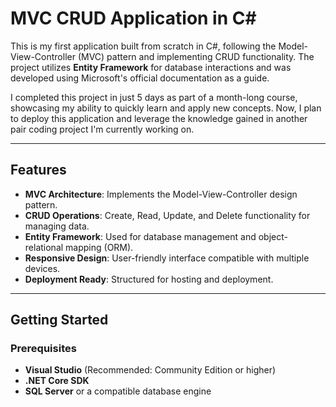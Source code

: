 # MVC CRUD Application in C#

This is my first application built from scratch in C#, following the Model-View-Controller (MVC) pattern and implementing CRUD functionality. The project utilizes **Entity Framework** for database interactions and was developed using Microsoft's official documentation as a guide.

I completed this project in just 5 days as part of a month-long course, showcasing my ability to quickly learn and apply new concepts. Now, I plan to deploy this application and leverage the knowledge gained in another pair coding project I'm currently working on.

---

## Features

- **MVC Architecture**: Implements the Model-View-Controller design pattern.
- **CRUD Operations**: Create, Read, Update, and Delete functionality for managing data.
- **Entity Framework**: Used for database management and object-relational mapping (ORM).
- **Responsive Design**: User-friendly interface compatible with multiple devices.
- **Deployment Ready**: Structured for hosting and deployment.

---

## Getting Started

### Prerequisites

- **Visual Studio** (Recommended: Community Edition or higher)
- **.NET Core SDK**
- **SQL Server** or a compatible database engine

 
